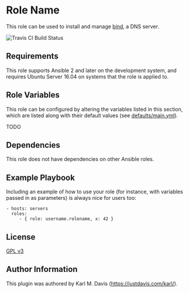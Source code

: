 Role Name
=========

This role can be used to install and manage [bind](https://www.isc.org/downloads/bind/), a DNS server.

![Travis CI Build Status](https://travis-ci.org/karlmdavis/ansible-tested-bind.svg)

Requirements
------------

This role supports Ansible 2 and later on the development system, and requires Ubuntu Server 16.04 on systems that the role is applied to.

Role Variables
--------------

This role can be configured by altering the variables listed in this section, which are listed along with their default values (see [defaults/main.yml](defaults/main.yml)).

TODO

Dependencies
------------

This role does not have dependencies on other Ansible roles.

Example Playbook
----------------

Including an example of how to use your role (for instance, with variables passed in as parameters) is always nice for users too:

    - hosts: servers
      roles:
         - { role: username.rolename, x: 42 }

License
-------

[GPL v3](./LICENSE)

Author Information
------------------

This plugin was authored by Karl M. Davis (https://justdavis.com/karl/).

